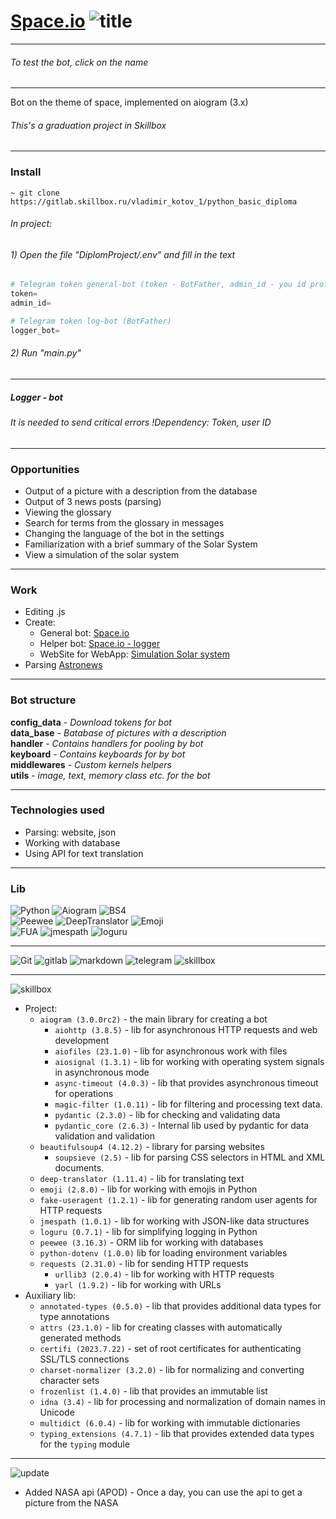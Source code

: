 
# [Space.io](https://t.me/space_io_bot) ![title](https://img.shields.io/badge/version-%201.4-%23757575.svg?&style=for-the-badge&logo=gnu-bash&logoColor=white)
___
###### To test the bot, click on the name
___

Bot on the theme of space, implemented on aiogram (3.x)
###### This's a graduation project in Skillbox
___
### Install
~~~
~ git clone https://gitlab.skillbox.ru/vladimir_kotov_1/python_basic_diploma
~~~
###### In project:

###### 1) Open the file "_DiplomProject/.env_" and fill in the text
~~~python
# Telegram token general-bot (token - BotFather, admin_id - you id profile in Telegram)
token=
admin_id=

# Telegram token log-bot (BotFather)
logger_bot=
~~~
###### 2) Run "main.py"
___
##### Logger - bot
###### It is needed to send critical errors !Dependency: Token, user ID
___
### Opportunities
- Output of a picture with a description from the database
- Output of 3 news posts (parsing)
- Viewing the glossary
- Search for terms from the glossary in messages
- Changing the language of the bot in the settings
- Familiarization with a brief summary of the Solar System
- View a simulation of the solar system
___
### Work
- Editing .js
- Create:
    - General bot: [Space.io](https://t.me/space_io_bot)
    - Helper bot: [Space.io - logger](https://t.me/space_io_logger_bot)
    - WebSite for WebApp: [Simulation Solar system](https://github.com/AstraL13666/Astral13666.github.io)
- Parsing [Astronews](https://www.astronews.ru/)
___
### Bot structure
__config_data__ - _Download tokens for bot_  
__data_base__ - _Вatabase of pictures with a description_  
__handler__ - _Contains handlers for pooling by bot_  
__keyboard__ - _Contains keyboards for by bot_  
__middlewares__ - _Custom kernels helpers_  
__utils__ - _image, text, memory class etc. for the bot_
___
### Technologies used
- Parsing: website, json
- Working with database
- Using API for text translation
___
### Lib
![Python](https://img.shields.io/badge/python-%203.11-%23757575.svg?&style=for-the-badge&logo=python&logoColor=green)
![Aiogram](https://img.shields.io/badge/AioGram-%203.x-%23757575.svg?&style=for-the-badge&logo=gnu-bash&logoColor=white)
![BS4](https://img.shields.io/badge/bs4-%204.12-%23757575.svg?&style=for-the-badge&logo=gnu-bash&logoColor=white)  
![Peewee](https://img.shields.io/badge/Peewee-%203.16-%23757575.svg?&style=for-the-badge&logo=gnu-bash&logoColor=white)
![DeepTranslator](https://img.shields.io/badge/deep_translator-%201.11%20-%23757575.svg?&style=for-the-badge&logo=gnu-bash&logoColor=white)
![Emoji](https://img.shields.io/badge/Emoji-%202.4%20-%23757575.svg?&style=for-the-badge&logo=gnu-bash&logoColor=white)  
![FUA](https://img.shields.io/badge/fake_useragent-%201.1-%23757575.svg?&style=for-the-badge&logo=gnu-bash&logoColor=white)
![jmespath](https://img.shields.io/badge/jmespath-%201.0-%23757575.svg?&style=for-the-badge&logo=gnu-bash&logoColor=white)
![loguru](https://img.shields.io/badge/loguru-%200.7-%23757575.svg?&style=for-the-badge&logo=gnu-bash&logoColor=white)
___
![Git](https://img.shields.io/badge/git%20-%23545554.svg?&style=for-the-badge&logo=git&logoColor=white)
![gitlab](https://img.shields.io/badge/gitlab%20-%23545554.svg?&style=for-the-badge&logo=gitlab&logoColor=white)
![markdown](https://img.shields.io/badge/markdown-%23545554.svg?&style=for-the-badge&logo=markdown&logoColor=white)
![telegram](https://img.shields.io/badge/Telegram%20-%23545554.svg?&style=for-the-badge&logo=Telegram&logoColor=white)
![skillbox](https://custom-icon-badges.demolab.com/badge/-Skillbox-%23545554?style=for-the-badge&logoColor=white&logo=repo)
___
![skillbox](https://custom-icon-badges.demolab.com/badge/requirements%20-txt-%23000000.svg?style=for-the-badge&logoColor=white&logo=repo)
- Project:
  - `aiogram (3.0.0rc2)` - the main library for creating a bot
    - `aiohttp (3.8.5)` - lib for asynchronous HTTP requests and web development
    - `aiofiles (23.1.0)` - lib for asynchronous work with files
    - `aiosignal (1.3.1)` - lib for working with operating system signals in asynchronous mode
    - `async-timeout (4.0.3)` - lib that provides asynchronous timeout for operations
    - `magic-filter (1.0.11)` - lib for filtering and processing text data.
    - `pydantic (2.3.0)` - lib for checking and validating data
    - `pydantic_core (2.6.3)` - Internal lib used by pydantic for data validation and validation
  - `beautifulsoup4 (4.12.2)` - library for parsing websites
    - `soupsieve (2.5)` - lib for parsing CSS selectors in HTML and XML documents.
  - `deep-translator (1.11.4)` - lib for translating text
  - `emoji (2.8.0)` - lib for working with emojis in Python
  - `fake-useragent (1.2.1)` - lib for generating random user agents for HTTP requests
  - `jmespath (1.0.1)` - lib for working with JSON-like data structures
  - `loguru (0.7.1)` - lib for simplifying logging in Python
  - `peewee (3.16.3)` - ORM lib for working with databases 
  - `python-dotenv (1.0.0)` lib for loading environment variables
  - `requests (2.31.0)` - lib for sending HTTP requests
    - `urllib3 (2.0.4)` - lib for working with HTTP requests
    - `yarl (1.9.2)` - lib for working with URLs
- Auxiliary lib:
  - `annotated-types (0.5.0)` - lib that provides additional data types for type annotations
  - `attrs (23.1.0)` - lib for creating classes with automatically generated methods
  - `certifi (2023.7.22)` - set of root certificates for authenticating SSL/TLS connections
  - `charset-normalizer (3.2.0)` - lib for normalizing and converting character sets
  - `frozenlist (1.4.0)` - lib that provides an immutable list 
  - `idna (3.4)` - lib for processing and normalization of domain names in Unicode
  - `multidict (6.0.4)` - lib for working with immutable dictionaries
  - `typing_extensions (4.7.1)` - lib that provides extended data types for the `typing` module 
___
  ![update](https://img.shields.io/badge/update%20-1.4-%23000000.svg?&style=for-the-badge&logo=gnu-bash&logoColor=white)
- Added NASA api (APOD) - Once a day, you can use the api to get a picture from the NASA
